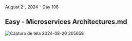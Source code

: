 August 2-, 2024 - Day 106<br>

<h2>Easy - Microservices Architectures.md</h2>

![Captura de tela 2024-08-20 205658](https://github.com/user-attachments/assets/42b21702-e957-40de-9e40-75e717b97094)
